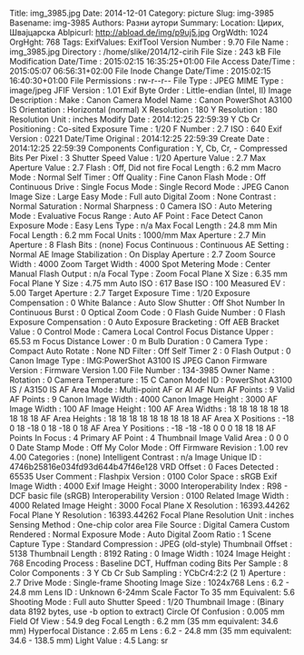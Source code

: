 Title: img_3985.jpg
Date: 2014-12-01
Category: picture
Slug: img-3985
Basename: img-3985
Authors: Разни аутори
Summary:
Location: Цирих, Швајцарска
Ablpicurl: http://abload.de/img/p9uj5.jpg
OrgWdth: 1024
OrgHght: 768
Tags:
ExifValues: ExifTool Version Number : 9.70
            File Name : img_3985.jpg
            Directory : /home/slike/2014/12-cirih
            File Size : 243 kB
            File Modification Date/Time : 2015:02:15 16:35:25+01:00
            File Access Date/Time : 2015:05:07 06:56:31+02:00
            File Inode Change Date/Time : 2015:02:15 16:40:30+01:00
            File Permissions : rw-r--r--
            File Type : JPEG
            MIME Type : image/jpeg
            JFIF Version : 1.01
            Exif Byte Order : Little-endian (Intel, II)
            Image Description :
            Make : Canon
            Camera Model Name : Canon PowerShot A3100 IS
            Orientation : Horizontal (normal)
            X Resolution : 180
            Y Resolution : 180
            Resolution Unit : inches
            Modify Date : 2014:12:25 22:59:39
            Y Cb Cr Positioning : Co-sited
            Exposure Time : 1/20
            F Number : 2.7
            ISO : 640
            Exif Version : 0221
            Date/Time Original : 2014:12:25 22:59:39
            Create Date : 2014:12:25 22:59:39
            Components Configuration : Y, Cb, Cr, -
            Compressed Bits Per Pixel : 3
            Shutter Speed Value : 1/20
            Aperture Value : 2.7
            Max Aperture Value : 2.7
            Flash : Off, Did not fire
            Focal Length : 6.2 mm
            Macro Mode : Normal
            Self Timer : Off
            Quality : Fine
            Canon Flash Mode : Off
            Continuous Drive : Single
            Focus Mode : Single
            Record Mode : JPEG
            Canon Image Size : Large
            Easy Mode : Full auto
            Digital Zoom : None
            Contrast : Normal
            Saturation : Normal
            Sharpness : 0
            Camera ISO : Auto
            Metering Mode : Evaluative
            Focus Range : Auto
            AF Point : Face Detect
            Canon Exposure Mode : Easy
            Lens Type : n/a
            Max Focal Length : 24.8 mm
            Min Focal Length : 6.2 mm
            Focal Units : 1000/mm
            Max Aperture : 2.7
            Min Aperture : 8
            Flash Bits : (none)
            Focus Continuous : Continuous
            AE Setting : Normal AE
            Image Stabilization : On
            Display Aperture : 2.7
            Zoom Source Width : 4000
            Zoom Target Width : 4000
            Spot Metering Mode : Center
            Manual Flash Output : n/a
            Focal Type : Zoom
            Focal Plane X Size : 6.35 mm
            Focal Plane Y Size : 4.75 mm
            Auto ISO : 617
            Base ISO : 100
            Measured EV : 5.00
            Target Aperture : 2.7
            Target Exposure Time : 1/20
            Exposure Compensation : 0
            White Balance : Auto
            Slow Shutter : Off
            Shot Number In Continuous Burst : 0
            Optical Zoom Code : 0
            Flash Guide Number : 0
            Flash Exposure Compensation : 0
            Auto Exposure Bracketing : Off
            AEB Bracket Value : 0
            Control Mode : Camera Local Control
            Focus Distance Upper : 65.53 m
            Focus Distance Lower : 0 m
            Bulb Duration : 0
            Camera Type : Compact
            Auto Rotate : None
            ND Filter : Off
            Self Timer 2 : 0
            Flash Output : 0
            Canon Image Type : IMG:PowerShot A3100 IS JPEG
            Canon Firmware Version : Firmware Version 1.00
            File Number : 134-3985
            Owner Name :
            Rotation : 0
            Camera Temperature : 15 C
            Canon Model ID : PowerShot A3100 IS / A3150 IS
            AF Area Mode : Multi-point AF or AI AF
            Num AF Points : 9
            Valid AF Points : 9
            Canon Image Width : 4000
            Canon Image Height : 3000
            AF Image Width : 100
            AF Image Height : 100
            AF Area Widths : 18 18 18 18 18 18 18 18 18
            AF Area Heights : 18 18 18 18 18 18 18 18 18
            AF Area X Positions : -18 0 18 -18 0 18 -18 0 18
            AF Area Y Positions : -18 -18 -18 0 0 0 18 18 18
            AF Points In Focus : 4
            Primary AF Point : 4
            Thumbnail Image Valid Area : 0 0 0 0
            Date Stamp Mode : Off
            My Color Mode : Off
            Firmware Revision : 1.00 rev 4.00
            Categories : (none)
            Intelligent Contrast : n/a
            Image Unique ID : 4746b25816e034fd93d644b47f46e128
            VRD Offset : 0
            Faces Detected : 65535
            User Comment :
            Flashpix Version : 0100
            Color Space : sRGB
            Exif Image Width : 4000
            Exif Image Height : 3000
            Interoperability Index : R98 - DCF basic file (sRGB)
            Interoperability Version : 0100
            Related Image Width : 4000
            Related Image Height : 3000
            Focal Plane X Resolution : 16393.44262
            Focal Plane Y Resolution : 16393.44262
            Focal Plane Resolution Unit : inches
            Sensing Method : One-chip color area
            File Source : Digital Camera
            Custom Rendered : Normal
            Exposure Mode : Auto
            Digital Zoom Ratio : 1
            Scene Capture Type : Standard
            Compression : JPEG (old-style)
            Thumbnail Offset : 5138
            Thumbnail Length : 8192
            Rating : 0
            Image Width : 1024
            Image Height : 768
            Encoding Process : Baseline DCT, Huffman coding
            Bits Per Sample : 8
            Color Components : 3
            Y Cb Cr Sub Sampling : YCbCr4:2:2 (2 1)
            Aperture : 2.7
            Drive Mode : Single-frame Shooting
            Image Size : 1024x768
            Lens : 6.2 - 24.8 mm
            Lens ID : Unknown 6-24mm
            Scale Factor To 35 mm Equivalent: 5.6
            Shooting Mode : Full auto
            Shutter Speed : 1/20
            Thumbnail Image : (Binary data 8192 bytes, use -b option to extract)
            Circle Of Confusion : 0.005 mm
            Field Of View : 54.9 deg
            Focal Length : 6.2 mm (35 mm equivalent: 34.6 mm)
            Hyperfocal Distance : 2.65 m
            Lens : 6.2 - 24.8 mm (35 mm equivalent: 34.6 - 138.5 mm)
            Light Value : 4.5
Lang: sr

